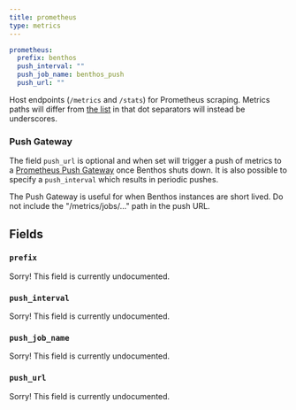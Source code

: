```yaml
---
title: prometheus
type: metrics
---
```


```yaml
prometheus:
  prefix: benthos
  push_interval: ""
  push_job_name: benthos_push
  push_url: ""
```

Host endpoints (`/metrics` and `/stats`) for Prometheus scraping.
Metrics paths will differ from [the list](paths.md) in that dot separators will
instead be underscores.

### Push Gateway

The field `push_url` is optional and when set will trigger a push of
metrics to a [Prometheus Push Gateway](https://prometheus.io/docs/instrumenting/pushing/)
once Benthos shuts down. It is also possible to specify a
`push_interval` which results in periodic pushes.

The Push Gateway is useful for when Benthos instances are short lived. Do not
include the "/metrics/jobs/..." path in the push URL.

## Fields

### `prefix`

Sorry! This field is currently undocumented.

### `push_interval`

Sorry! This field is currently undocumented.

### `push_job_name`

Sorry! This field is currently undocumented.

### `push_url`

Sorry! This field is currently undocumented.

